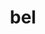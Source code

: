 ---
category: 3-letters
denotation: null
name: bel
reference_link: https://www.etymonline.com/word/bel
root_language: null
root_name: null
title: bel
type: free
word_sums:
- respelling: bel
  sum: 'Bel + '
---